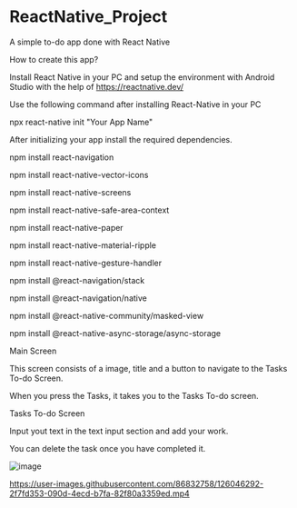 # ReactNative_Project

A simple to-do app done with React Native

How to create this app?

Install React Native in your PC and setup the environment with Android Studio with the help of https://reactnative.dev/

Use the following command after installing React-Native in your PC

npx react-native init "Your App Name"

After initializing your app install the required dependencies.

npm install react-navigation

npm install react-native-vector-icons

npm install react-native-screens

npm install react-native-safe-area-context

npm install react-native-paper

npm install react-native-material-ripple

npm install react-native-gesture-handler

npm install @react-navigation/stack

npm install @react-navigation/native

npm install @react-native-community/masked-view

npm install @react-native-async-storage/async-storage


Main Screen

This screen consists of a image, title and a button to navigate to the Tasks To-do Screen.

When you press the Tasks, it takes you to the Tasks To-do screen.


Tasks To-do Screen

Input yout text in the text input section and add your work.

You can delete the task once you have completed it.

![image](https://user-images.githubusercontent.com/86832758/126046165-9709302d-7eca-4ad3-aafc-13de511a6e93.png)


https://user-images.githubusercontent.com/86832758/126046292-2f7fd353-090d-4ecd-b7fa-82f80a3359ed.mp4

